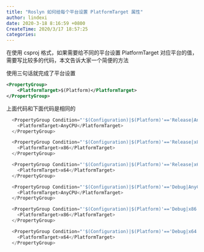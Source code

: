 ```yaml
---
title: "Roslyn 如何给每个平台设置 PlatformTarget 属性"
author: lindexi
date: 2020-3-18 8:16:59 +0800
CreateTime: 2020/3/17 18:57:25
categories: 
---
```


在使用 csproj 格式，如果需要给不同的平台设置 PlatformTarget 对应平台的值，需要写比较多的代码，本文告诉大家一个简便的方法

<!--more-->


<!-- CreateTime:2020/3/17 18:57:25 -->

<!-- 发布 -->

使用三句话就完成了平台设置

```xml
<PropertyGroup>
    <PlatformTarget>$(Platform)</PlatformTarget>
</PropertyGroup>

```

上面代码和下面代码是相同的

```csharp
  <PropertyGroup Condition="'$(Configuration)|$(Platform)'=='Release|AnyCPU'">
    <PlatformTarget>AnyCPU</PlatformTarget>
  </PropertyGroup>

  <PropertyGroup Condition="'$(Configuration)|$(Platform)'=='Release|x86'">
    <PlatformTarget>x86</PlatformTarget>
  </PropertyGroup>

  <PropertyGroup Condition="'$(Configuration)|$(Platform)'=='Release|x64'">
    <PlatformTarget>x64</PlatformTarget>
  </PropertyGroup>

  <PropertyGroup Condition="'$(Configuration)|$(Platform)'=='Debug|AnyCPU'">
    <PlatformTarget>AnyCPU</PlatformTarget>
  </PropertyGroup>

  <PropertyGroup Condition="'$(Configuration)|$(Platform)'=='Debug|x86'">
    <PlatformTarget>x86</PlatformTarget>
  </PropertyGroup>

  <PropertyGroup Condition="'$(Configuration)|$(Platform)'=='Debug|x64'">
    <PlatformTarget>x64</PlatformTarget>
  </PropertyGroup>
```

